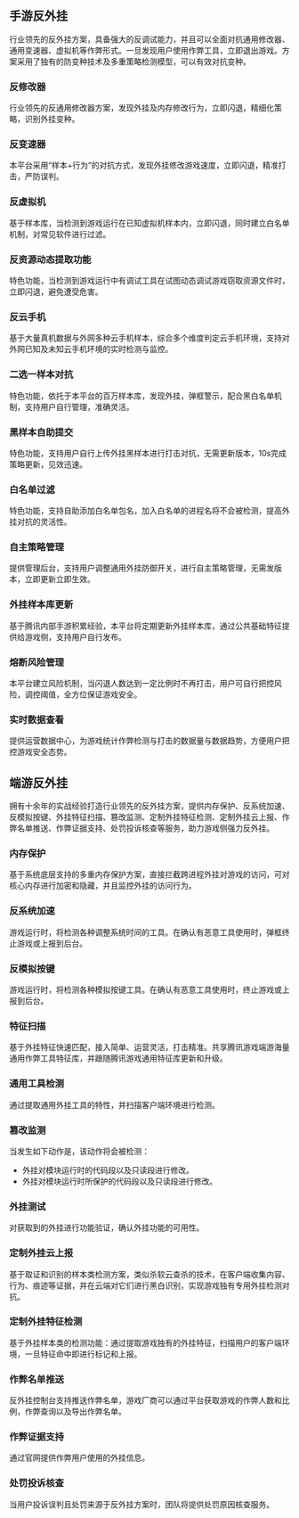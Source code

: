 ## 手游反外挂
行业领先的反外挂方案，具备强大的反调试能力，并且可以全面对抗通用修改器、通用变速器、虚拟机等作弊形式。一旦发现用户使用作弊工具，立即退出游戏。方案采用了独有的防变种技术及多重策略检测模型，可以有效对抗变种。

### 反修改器
行业领先的反通用修改器方案，发现外挂及内存修改行为，立即闪退，精细化策略，识别外挂变种。

### 反变速器
本平台采用“样本+行为”的对抗方式，发现外挂修改游戏速度，立即闪退，精准打击，严防误判。

### 反虚拟机
基于样本库，当检测到游戏运行在已知虚拟机样本内，立即闪退，同时建立白名单机制，对常见软件进行过滤。

### 反资源动态提取功能
特色功能，当检测到游戏运行中有调试工具在试图动态调试游戏窃取资源文件时，立即闪退，避免遭受危害。

### 反云手机
基于大量真机数据与外网多种云手机样本，综合多个维度判定云手机环境，支持对外网已知及未知云手机环境的实时检测与监控。

### 二选一样本对抗
特色功能，依托于本平台的百万样本库，发现外挂，弹框警示，配合黑白名单机制，支持用户自行管理，准确灵活。

### 黑样本自助提交
特色功能，支持用户自行上传外挂黑样本进行打击对抗，无需更新版本，10s完成策略更新，见效迅速。

### 白名单过滤
特色功能，支持自助添加白名单包名，加入白名单的进程名将不会被检测，提高外挂对抗的灵活性。

### 自主策略管理
提供管理后台，支持用户调整通用外挂防御开关，进行自主策略管理，无需发版本，立即更新立即生效。

### 外挂样本库更新
基于腾讯内部手游积累经验，本平台将定期更新外挂样本库，通过公共基础特征提供给游戏侧，支持用户自行发布。

### 熔断风险管理
本平台建立风险机制，当闪退人数达到一定比例时不再打击，用户可自行把控风险，调控阈值，全方位保证游戏安全。

### 实时数据查看
提供运营数据中心，为游戏统计作弊检测与打击的数据量与数据趋势，方便用户把控游戏安全态势。

## 端游反外挂
拥有十余年的实战经验打造行业领先的反外挂方案，提供内存保护、反系统加速、反模拟按键、外挂特征扫描、篡改监测、定制外挂特征检测、定制外挂云上报、作弊名单推送、作弊证据支持、处罚投诉核查等服务，助力游戏侧强力反外挂。

### 内存保护
基于系统底层支持的多重内存保护方案，直接拦截跨进程外挂对游戏的访问，可对核心内存进行加密和隐藏，并且监控外挂的访问行为。

### 反系统加速
游戏运行时，将检测各种调整系统时间的工具。在确认有恶意工具使用时，弹框终止游戏或上报到后台。

### 反模拟按键
游戏运行时，将检测各种模拟按键工具。在确认有恶意工具使用时，终止游戏或上报到后台。

### 特征扫描
基于外挂特征快速匹配，接入简单、运营灵活，打击精准。共享腾讯游戏端游海量通用作弊工具特征库，并跟随腾讯游戏通用特征库更新和升级。

### 通用工具检测
通过提取通用外挂工具的特性，并扫描客户端环境进行检测。

### 篡改监测
当发生如下动作是，该动作将会被检测：
- 外挂对模块运行时的代码段以及只读段进行修改。
- 外挂对模块运行时所保护的代码段以及只读段进行修改。

### 外挂测试
对获取到的外挂进行功能验证，确认外挂功能的可用性。

### 定制外挂云上报
基于取证和识别的样本类检测方案，类似杀软云查杀的技术，在客户端收集内容、行为、痕迹等证据，并在云端对它们进行黑白识别，实现游戏独有专用外挂检测对抗。

### 定制外挂特征检测
基于外挂样本类的检测功能：通过提取游戏独有的外挂特征，扫描用户的客户端环境，一旦特征命中即进行标记和上报。

### 作弊名单推送
反外挂控制台支持推送作弊名单，游戏厂商可以通过平台获取游戏的作弊人数和比例，作弊查询以及导出作弊名单。

### 作弊证据支持
通过官网提供作弊用户使用的外挂信息。

### 处罚投诉核查
当用户投诉误判且处罚来源于反外挂方案时，团队将提供处罚原因核查服务。
